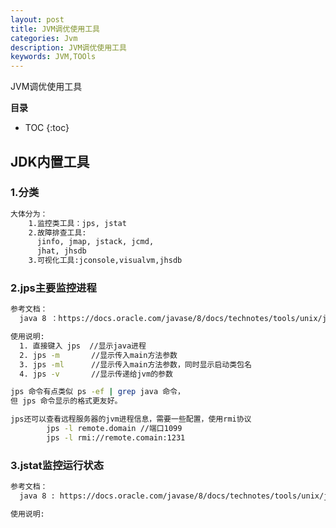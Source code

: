 ```yaml
---
layout: post
title: JVM调优使用工具
categories: Jvm
description: JVM调优使用工具
keywords: JVM,TOOls
---
```


JVM调优使用工具

**目录**

* TOC
{:toc}

## JDK内置工具

### 1.分类

```sh
大体分为：
    1.监控类工具：jps, jstat
    2.故障排查工具:
      jinfo, jmap, jstack, jcmd,
      jhat, jhsdb
    3.可视化工具:jconsole,visualvm,jhsdb
```

### 2.jps主要监控进程

```sh
参考文档：
  java 8 ：https://docs.oracle.com/javase/8/docs/technotes/tools/unix/jps.html

使用说明:
  1. 直接键入 jps  //显示java进程
  2. jps -m       //显示传入main方法参数
  3. jps -ml      //显示传入main方法参数，同时显示启动类包名
  4. jps -v       //显示传递给jvm的参数

jps 命令有点类似 ps -ef | grep java 命令，
但 jps 命令显示的格式更友好。 

jps还可以查看远程服务器的jvm进程信息，需要一些配置，使用rmi协议
        jps -l remote.domain //端口1099
        jps -l rmi://remote.comain:1231
```

### 3.jstat监控运行状态

```sh
参考文档：
  java 8 : https://docs.oracle.com/javase/8/docs/technotes/tools/unix/jstat.html

使用说明:
  

```
